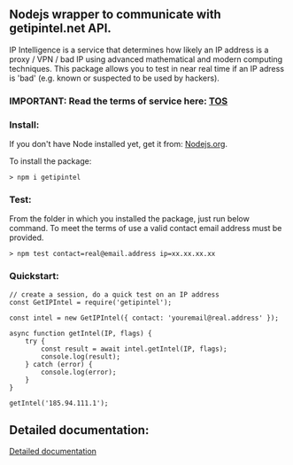 ## Nodejs wrapper to communicate with getipintel.net API.

IP Intelligence is a service that determines how likely an IP address is a proxy / VPN / bad IP using advanced mathematical and modern computing techniques. This package allows you to test in near real time if an IP adress is 'bad' (e.g. known or suspected to be used by hackers).

### IMPORTANT: Read the terms of service here: [TOS](https://getipintel.net/free-proxy-vpn-tor-detection-api/#TOS "Terms of Service getipintel.net")

### Install:
If you don't have Node installed yet, get it from: [Nodejs.org](https://nodejs.org "Nodejs website").

To install the package:
```
> npm i getipintel
```

### Test:
From the folder in which you installed the  package, just run below command. To meet the terms of use
a valid contact email address must be provided.
```
> npm test contact=real@email.address ip=xx.xx.xx.xx
```


### Quickstart:

```
// create a session, do a quick test on an IP address
const GetIPIntel = require('getipintel');

const intel = new GetIPIntel({ contact: 'youremail@real.address' });

async function getIntel(IP, flags) {
	try {
		const result = await intel.getIntel(IP, flags);
		console.log(result);
	} catch (error) {
		console.log(error);
	}
}

getIntel('185.94.111.1');
```

## Detailed documentation:
[Detailed documentation](https://gruijter.github.io/getipintel.js/ "getipintel.js documentation")

